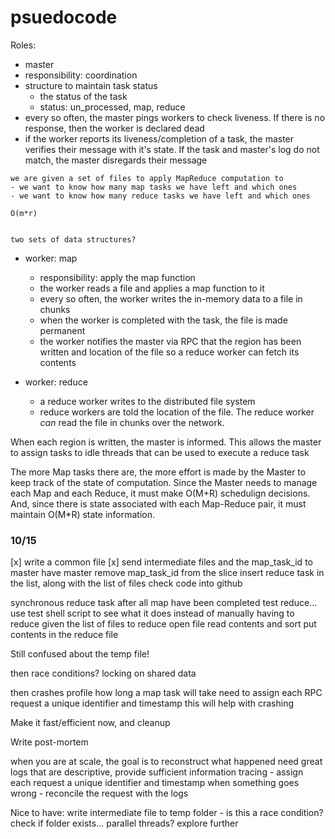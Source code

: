 # psuedocode

Roles:

- master
- responsibility: coordination
- structure to maintain task status
  - the status of the task
  - status: un_processed, map, reduce
- every so often, the master pings workers to check liveness. If there is no response, then the worker is declared dead
- if the worker reports its liveness/completion of a task, the master verifies their message with it's state. If the task and master's log do not match, the master disregards their message

```
we are given a set of files to apply MapReduce computation to
- we want to know how many map tasks we have left and which ones
- we want to know how many reduce tasks we have left and which ones

O(m*r)


two sets of data structures?

```

- worker: map

  - responsibility: apply the map function
  - the worker reads a file and applies a map function to it
  - every so often, the worker writes the in-memory data to a file in chunks
  - when the worker is completed with the task, the file is made permanent
  - the worker notifies the master via RPC that the region has been written and location of the file so a reduce worker can fetch its contents

- worker: reduce
  - a reduce worker writes to the distributed file system
  - reduce workers are told the location of the file. The reduce worker _can_ read the file in chunks over the network.

When each region is written, the master is informed. This allows the master to assign tasks to idle threads that can be used to execute a reduce task

The more Map tasks there are, the more effort is made by the Master to keep track of the state of computation. Since the Master needs to manage each Map and each Reduce, it must make O(M+R) schedulign decisions. And, since there is state associated with each Map-Reduce pair, it must maintain O(M\*R) state information.

### 10/15

[x] write a common file
[x] send intermediate files and the map_task_id to master
have master
remove map_task_id from the slice
insert reduce task in the list, along with the list of files
check code into github

synchronous reduce task
after all map have been completed
test reduce... use test shell script to see what it does instead of manually having to reduce
given the list of files to reduce
open file
read contents and sort
put contents in the reduce file

Still confused about the temp file!

then race conditions?
locking on shared data

then crashes
profile how long a map task will take
need to assign each RPC request a unique identifier and timestamp
this will help with crashing

Make it fast/efficient now, and cleanup

Write post-mortem

when you are at scale, the goal is to reconstruct what happened
need great logs that are descriptive, provide sufficient information
tracing - assign each request a unique identifier and timestamp
when something goes wrong - reconcile the request with the logs

Nice to have:
write intermediate file to temp folder - is this a race condition? check if folder exists... parallel threads? explore further
